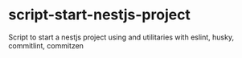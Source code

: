 # script-start-nestjs-project
Script to start a nestjs project using and utilitaries with eslint, husky, commitlint, commitzen
